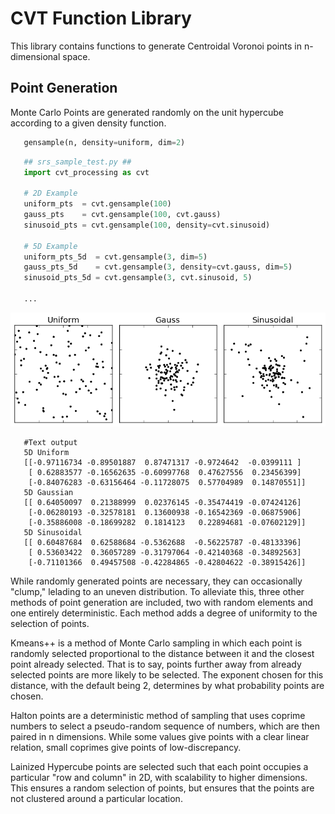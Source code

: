 # CVT Function Library

This library contains functions to generate Centroidal Voronoi points in n-dimensional space. 

## Point Generation

Monte Carlo Points are generated randomly on the unit hypercube according to a given density function. 

```python
   gensample(n, density=uniform, dim=2)
```

```python
   ## srs_sample_test.py ##
   import cvt_processing as cvt
   
   # 2D Example
   uniform_pts  = cvt.gensample(100)
   gauss_pts    = cvt.gensample(100, cvt.gauss)
   sinusoid_pts = cvt.gensample(100, density=cvt.sinusoid)

   # 5D Example
   uniform_pts_5d  = cvt.gensample(3, dim=5)
   gauss_pts_5d    = cvt.gensample(3, density=cvt.gauss, dim=5)
   sinusoid_pts_5d = cvt.gensample(3, cvt.sinusoid, 5)

   ...
```
![Monte Carlo Sample Points](https://github.com/jcs15c/PDE_CVT/blob/master/example_images/srs_sample_fig.png "Monte_Carlo_Sample")
```
   #Text output
   5D Uniform  
   [[-0.97116734 -0.89501887  0.87471317 -0.9724642  -0.0399111 ]
    [ 0.62883577 -0.16562635 -0.60997768  0.47627556  0.23456399]
    [-0.84076283 -0.63156464 -0.11728075  0.57704989  0.14870551]]
   5D Gaussian
   [[ 0.64050097  0.21388999  0.02376145 -0.35474419 -0.07424126]
    [-0.06280193 -0.32578181  0.13600938 -0.16542369 -0.06875906]
    [-0.35886008 -0.18699282  0.1814123   0.22894681 -0.07602129]]
   5D Sinusoidal
   [[ 0.60487684  0.62588684 -0.5362688  -0.56225787 -0.48133396]
    [ 0.53603422  0.36057289 -0.31797064 -0.42140368 -0.34892563]
    [-0.71101366  0.49457508 -0.42284865 -0.42804622 -0.38915426]]
```

While randomly generated points are necessary, they can occasionally "clump," lelading to an uneven distribution. To alleviate this, three other methods of point generation are included, two with random elements and one entirely deterministic. Each method adds a degree of uniformity to the selection of points.

Kmeans++ is a method of Monte Carlo sampling in which each point is randomly selected proportional to the distance between it and the closest point already selected. That is to say, points further away from already selected points are more likely to be selected. The exponent chosen for this distance, with the default being 2, determines by what probability points are chosen.

Halton points are a deterministic method of sampling that uses coprime numbers to select a pseudo-random sequence of numbers, which are then paired in n dimensions. While some values give points with a clear linear relation, small coprimes give points of low-discrepancy.

Lainized Hypercube points are selected such that each point occupies a particular "row and column" in 2D, with scalability to higher dimensions. This ensures a random selection of points, but ensures that the points are not clustered around a particular location.